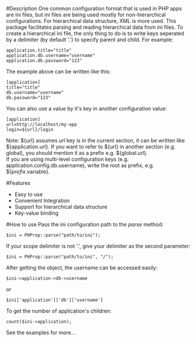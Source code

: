 #Description
One common configuration format that is used in PHP apps are ini files, but ini files are being used mostly for non-hierarchical configurations. For hierarchical data structure, XML is more used.
This package facilitates parsing and reading hierarchical data from ini files.
To create a hierarchical ini file, the only thing to do is to write keys seperated by a delimiter
(by default '.') to specify parent and child. For example:

    application.title="title"
    application.db.username="username"
    application.db.password="123"

The example above can be written like this:

    [application]
    title="title"
    db.username="username"
    db.password="123"

You can also use a value by it's key in another configuration value:

    [application]
    url=http://localhost/my-app
    login=${url}/login

Note: ${url} assumes *url* key is in the current section, it can be written like ${application.url}.
If you want to refer to ${url} in another section (e.g. global), you should mention it as a prefix e.g. ${global.url}.  
If you are using multi-level configuration keys (e.g. application.config.db.username), write the root as prefix, e.g. ${*prefix*.variable}.

#Features
- Easy to use
- Convenient Integration
- Support for hierarchical data structure
- Key-value binding

#How to use
Pass the ini configuration path to the *parse* method:

    $ini = PHProp::parse("path/to/ini");

If your scope delimiter is not '.', give your delimiter as the second parameter:

    $ini = PHProp::parse("path/to/ini", "/");

After getting the object, the username can be accessed easily:

    $ini->application->db->username 

or

    $ini['application']['db']['username']

To get the number of application's children:

    count($ini->application);

See the examples for more...
